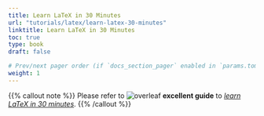 ```yaml
---
title: Learn LaTeX in 30 Minutes
url: "tutorials/latex/learn-latex-30-minutes"
linktitle: Learn LaTeX in 30 Minutes
toc: true
type: book
draft: false

# Prev/next pager order (if `docs_section_pager` enabled in `params.toml`)
weight: 1
---
```


{{% callout note %}}
Please refer to <img draggable="false" class="icon" style="margin-bottom: 0px;" alt="overleaf" src="/icon/overleaf.svg"> **excellent guide** to [_learn LaTeX in 30 minutes_](https://www.overleaf.com/learn/latex/Learn_LaTeX_in_30_minutes).
{{% /callout %}}